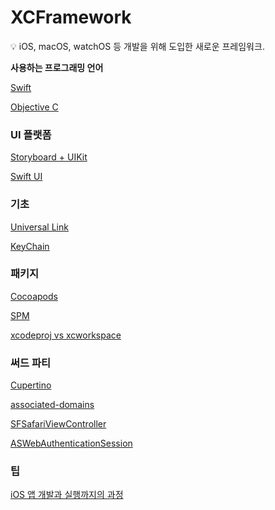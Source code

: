 # XCFramework

<aside>
💡 iOS, macOS, watchOS 등 개발을 위해 도입한 새로운 프레임워크.

</aside>

**사용하는 프로그래밍 언어**

[Swift](../../Programming%20Language%204c228d6fa2444e4b8440840588bfaef0/Swift%209eebd2ca15aa466aaa6e9c5f0957d611.md)

[Objective C](../../Programming%20Language%204c228d6fa2444e4b8440840588bfaef0/Objective%20C%20e49e49f4f8084cc59ed20479ce67a981.md)

### UI 플랫폼

[Storyboard + UIKit](XCFramework%200985823c9f4f417f8b312cf72b7f2c24/Storyboard%20+%20UIKit%20a93887c503aa44d586af399c68295fd1.md)

[Swift UI](XCFramework%200985823c9f4f417f8b312cf72b7f2c24/Swift%20UI%207449144bc4db48c39a603f31af75737b.md)

### 기초

[Universal Link](XCFramework%200985823c9f4f417f8b312cf72b7f2c24/Universal%20Link%20b3f89f2d45a049a2ae6dc7980aef990d.md)

[KeyChain](XCFramework%200985823c9f4f417f8b312cf72b7f2c24/KeyChain%20f77bfc24e13b4439bd13a28a4f81a6fa.md)

### 패키지

[Cocoapods](XCFramework%200985823c9f4f417f8b312cf72b7f2c24/Cocoapods%205dd89fb2907a4769bd745141faae5f4a.md)

[SPM](XCFramework%200985823c9f4f417f8b312cf72b7f2c24/SPM%204e96ff70cadf4e6680f3ff7e5fce5136.md)

[xcodeproj vs xcworkspace](XCFramework%200985823c9f4f417f8b312cf72b7f2c24/xcodeproj%20vs%20xcworkspace%20984655d0c9544e9a807c11fcb0d07437.md)

### 써드 파티

[Cupertino](XCFramework%200985823c9f4f417f8b312cf72b7f2c24/Cupertino%2044956b40c00c4f66b96e3668b4023a0e.md)

[associated-domains](XCFramework%200985823c9f4f417f8b312cf72b7f2c24/associated-domains%209be7f0b98f8040e38d77b2ec3f950813.md)

[SFSafariViewController](XCFramework%200985823c9f4f417f8b312cf72b7f2c24/SFSafariViewController%207a414bd2a29f4bceab3e826362b17d8b.md)

[ASWebAuthenticationSession](XCFramework%200985823c9f4f417f8b312cf72b7f2c24/ASWebAuthenticationSession%20acafe52b4fc14d3f99f49815867e40b1.md)

### 팁

[iOS 앱 개발과 실행까지의 과정](XCFramework%200985823c9f4f417f8b312cf72b7f2c24/iOS%20%E1%84%8B%E1%85%A2%E1%86%B8%20%E1%84%80%E1%85%A2%E1%84%87%E1%85%A1%E1%86%AF%E1%84%80%E1%85%AA%20%E1%84%89%E1%85%B5%E1%86%AF%E1%84%92%E1%85%A2%E1%86%BC%E1%84%81%E1%85%A1%E1%84%8C%E1%85%B5%E1%84%8B%E1%85%B4%20%E1%84%80%E1%85%AA%E1%84%8C%E1%85%A5%E1%86%BC%202a71e7fb72e542b3a7e1fe0ed41c88a3.md)